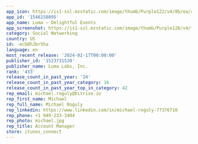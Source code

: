 ```yaml
---
app_icon: https://is1-ssl.mzstatic.com/image/thumb/Purple122/v4/8b/ea/af/8beaaf8e-7d0a-ff4e-a127-ecd17ee562e5/AppIcon-0-1x_U007emarketing-0-7-0-85-220-0.png/1024x1024bb.png
app_id: '1546150895'
app_name: Luma — Delightful Events
app_screenshot: https://is1-ssl.mzstatic.com/image/thumb/Purple126/v4/f0/cd/d4/f0cdd416-942c-c49c-d48a-f5dc35a601e5/a2996e17-e0ea-4835-8fc2-eab17863c4ed_1.jpg/1242x2208bb.png
category: Social Networking
country: US
id: -ecD8hJbr5ha
language: en
most_recent_release: '2024-02-17T00:00:00'
publisher_id: '1523731520'
publisher_name: Luma Labs, Inc.
rank: '433'
release_count_in_past_year: '24'
release_count_in_past_year_category: 16
release_count_in_past_year_top_in_category: 42
rep_email: michael.roguly@bitrise.io
rep_first_name: Michael
rep_full_name: Michael Roguly
rep_linkedin: https://www.linkedin.com/in/michael-roguly-77376710
rep_phone: +1 949-233-3404
rep_photo: michael.jpg
rep_title: Account Manager
store: itunes_connect
---
```

